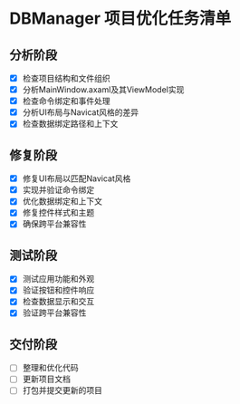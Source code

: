 # DBManager 项目优化任务清单

## 分析阶段
- [x] 检查项目结构和文件组织
- [x] 分析MainWindow.axaml及其ViewModel实现
- [x] 检查命令绑定和事件处理
- [x] 分析UI布局与Navicat风格的差异
- [x] 检查数据绑定路径和上下文

## 修复阶段
- [x] 修复UI布局以匹配Navicat风格
- [x] 实现并验证命令绑定
- [x] 优化数据绑定和上下文
- [x] 修复控件样式和主题
- [x] 确保跨平台兼容性

## 测试阶段
- [x] 测试应用功能和外观
- [x] 验证按钮和控件响应
- [x] 检查数据显示和交互
- [x] 验证跨平台兼容性

## 交付阶段
- [ ] 整理和优化代码
- [ ] 更新项目文档
- [ ] 打包并提交更新的项目
